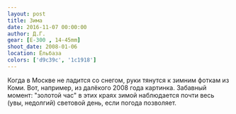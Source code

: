 ```yaml
---
layout: post
title: Зима
date: 2016-11-07 00:00:00
author: Д.Г.
gear: [E-300 , 14-45mm]
shoot_date: 2008-01-06
location: Ёльбаза
colors: ['d9c39c', '1c1918']
---
```


Когда в Москве не ладится со снегом, руки тянутся к зимним фоткам из Коми. Вот, например, из далёкого 2008 года картинка. Забавный момент: "золотой час" в этих краях зимой наблюдается почти весь (увы, недолгий) световой день, если погода позволяет.
